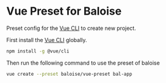 # Vue Preset for Baloise

Preset config for the [Vue CLI](https://cli.vuejs.org/) to create new project.

First install the [Vue CLI](https://cli.vuejs.org/) globally.

```bash
npm install -g @vue/cli
```

Then run the following command to use the preset of baloise

```bash
vue create --preset baloise/vue-preset bal-app
```
